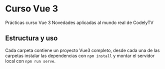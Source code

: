 # Curso Vue 3

Prácticas curso Vue 3 Novedades aplicadas al mundo real de CodelyTV

## Estructura y uso

Cada carpeta contiene un proyecto Vue3 completo, desde cada una de las carpetas instalar las dependencias con `npm install` y montar el servidor local con `npm run serve`.

